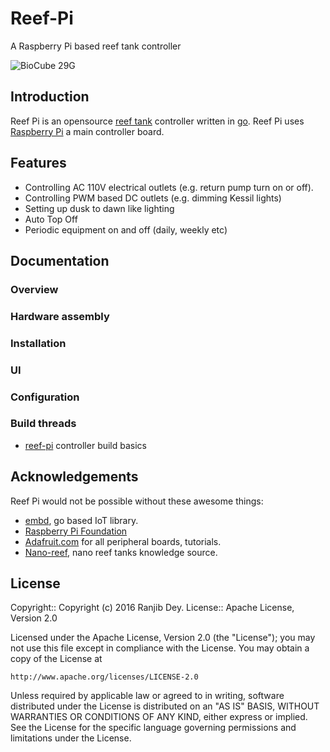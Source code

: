 # Reef-Pi

A Raspberry Pi based reef tank controller

![BioCube 29G](https://raw.githubusercontent.com/ranjib/reef-pi/master/doc/images/bc29_fts.JPG)

## Introduction

Reef Pi is an opensource [reef tank](https://en.wikipedia.org/wiki/Reef_aquarium)
controller written in [go](https://golang.org/). Reef Pi uses
[Raspberry Pi](https://www.raspberrypi.org/) a main controller board.


## Features

 - Controlling AC 110V  electrical outlets (e.g. return pump turn on  or off). 
 - Controlling PWM based DC outlets (e.g. dimming Kessil lights)
 - Setting up dusk to dawn like lighting
 - Auto Top Off
 - Periodic equipment on and off (daily, weekly etc)


## Documentation
### Overview
### Hardware assembly
### Installation
### UI
### Configuration
### Build threads
  - [reef-pi](http://www.reef2reef.com/threads/reef-pi-an-open-source-raspberry-pi-based-reef-tank-controller.289256/) controller build basics


## Acknowledgements

Reef Pi would not be possible without these awesome things:

  - [embd](http://embd.kidoman.io/), go based IoT library.
  - [Raspberry Pi Foundation](https://www.raspberrypi.org/)
  - [Adafruit.com](https://www.adafruit.com/) for all peripheral boards, tutorials.
  - [Nano-reef](http://www.nano-reef.com/), nano reef tanks knowledge source.


## License

Copyright:: Copyright (c) 2016 Ranjib Dey.
License:: Apache License, Version 2.0

Licensed under the Apache License, Version 2.0 (the "License");
you may not use this file except in compliance with the License.
You may obtain a copy of the License at

    http://www.apache.org/licenses/LICENSE-2.0

Unless required by applicable law or agreed to in writing, software
distributed under the License is distributed on an "AS IS" BASIS,
WITHOUT WARRANTIES OR CONDITIONS OF ANY KIND, either express or implied.
See the License for the specific language governing permissions and
limitations under the License.
